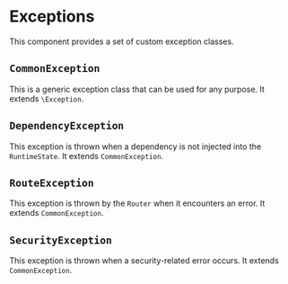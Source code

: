 # Exceptions

This component provides a set of custom exception classes.

## `CommonException`

This is a generic exception class that can be used for any purpose. It extends `\Exception`.

## `DependencyException`

This exception is thrown when a dependency is not injected into the `RuntimeState`. It extends `CommonException`.

## `RouteException`

This exception is thrown by the `Router` when it encounters an error. It extends `CommonException`.

## `SecurityException`

This exception is thrown when a security-related error occurs. It extends `CommonException`.
